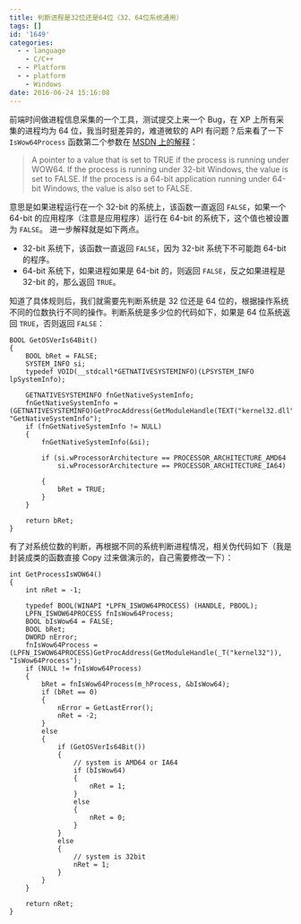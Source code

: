 ```yaml
---
title: 判断进程是32位还是64位（32、64位系统通用）
tags: []
id: '1649'
categories:
  - - language
    - C/C++
  - - Platform
  - - platform
    - Windows
date: 2016-06-24 15:16:08
---
```


前端时间做进程信息采集的一个工具，测试提交上来一个 Bug，在 XP 上所有采集的进程均为 64 位，我当时挺差异的，难道微软的 API 有问题？后来看了一下 `IsWow64Process` 函数第二个参数在 [MSDN 上的解释](https://msdn.microsoft.com/zh-cn/library/windows/desktop/ms684139(v=vs.85).aspx)：
<!-- more -->
> A pointer to a value that is set to TRUE if the process is running under WOW64. If the process is running under 32-bit Windows, the value is set to FALSE. If the process is a 64-bit application running under 64-bit Windows, the value is also set to FALSE.

意思是如果进程运行在一个 32-bit 的系统上，该函数一直返回 `FALSE`，如果一个 64-bit 的应用程序（注意是应用程序）运行在 64-bit 的系统下，这个值也被设置为 `FALSE`。 进一步解释就是如下两点。

*   32-bit 系统下，该函数一直返回 `FALSE`，因为 32-bit 系统下不可能跑 64-bit 的程序。
*   64-bit 系统下，如果进程如果是 64-bit 的，则返回 `FALSE`，反之如果进程是 32-bit 的，那么返回 `TRUE`。

知道了具体规则后，我们就需要先判断系统是 32 位还是 64 位的，根据操作系统不同的位数执行不同的操作。判断系统是多少位的代码如下，如果是 64 位系统返回 `TRUE`，否则返回 `FALSE`：

```
BOOL GetOSVerIs64Bit()
{
    BOOL bRet = FALSE;
    SYSTEM_INFO si;
    typedef VOID(__stdcall*GETNATIVESYSTEMINFO)(LPSYSTEM_INFO lpSystemInfo);

    GETNATIVESYSTEMINFO fnGetNativeSystemInfo;
    fnGetNativeSystemInfo = (GETNATIVESYSTEMINFO)GetProcAddress(GetModuleHandle(TEXT("kernel32.dll")), "GetNativeSystemInfo");
    if (fnGetNativeSystemInfo != NULL)
    {
        fnGetNativeSystemInfo(&si);

        if (si.wProcessorArchitecture == PROCESSOR_ARCHITECTURE_AMD64 
            si.wProcessorArchitecture == PROCESSOR_ARCHITECTURE_IA64)

        {
            bRet = TRUE;
        }
    }

    return bRet;
}
```

有了对系统位数的判断，再根据不同的系统判断进程情况，相关伪代码如下（我是封装成类的函数直接 Copy 过来做演示的，自己需要修改一下）：

```
int GetProcessIsWOW64()
{
    int nRet = -1;

    typedef BOOL(WINAPI *LPFN_ISWOW64PROCESS) (HANDLE, PBOOL);
    LPFN_ISWOW64PROCESS fnIsWow64Process;
    BOOL bIsWow64 = FALSE;
    BOOL bRet;
    DWORD nError;
    fnIsWow64Process = (LPFN_ISWOW64PROCESS)GetProcAddress(GetModuleHandle(_T("kernel32")), "IsWow64Process");
    if (NULL != fnIsWow64Process)
    {
        bRet = fnIsWow64Process(m_hProcess, &bIsWow64);
        if (bRet == 0)
        {
            nError = GetLastError();
            nRet = -2;
        }
        else
        {
            if (GetOSVerIs64Bit())
            {
                // system is AMD64 or IA64
                if (bIsWow64)
                {
                    nRet = 1;
                }
                else
                {
                    nRet = 0;
                }
            }
            else
            {
                // system is 32bit
                nRet = 1;
            }
        }
    }

    return nRet;
}
```